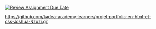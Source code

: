 [![Review Assignment Due Date](https://classroom.github.com/assets/deadline-readme-button-22041afd0340ce965d47ae6ef1cefeee28c7c493a6346c4f15d667ab976d596c.svg)](https://classroom.github.com/a/EalXwuxG)

https://github.com/kadea-academy-learners/projet-portfolio-en-html-et-css-Joshua-Nzuzi.git